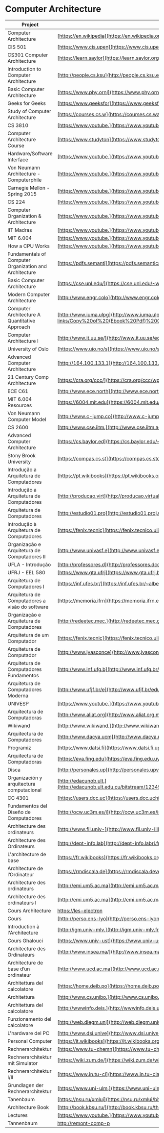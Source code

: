 # Computer Architecture

| Project                                                           | URL                                                                                                                                                                              | Language |
|-------------------------------------------------------------------|-----------------------------------------------------------------------------------------------------------------------------------------------------------------------------------------|----------|
| Computer Architecture                                             | [https://en.wikipedia](https://en.wikipedia.org/wiki/Computer_architecture)                                                                                                             | EN       |
| CIS 501                                                           | [https://www.cis.upen](https://www.cis.upenn.edu/~milom/cis501-Fall11/)                                                                                            | EN       |
| CS301 Computer Architecture                                       | [https://learn.saylor](https://learn.saylor.org/course/view.php?id=71)                                                                                                                  | EN       |
| Introduction to Computer Architecture                             | [http://people.cs.ksu](http://people.cs.ksu.edu/~schmidt/300s05/Lectures/ArchNotes/arch.html)                                                                                           | EN       |
| Basic Computer Architecture                                       | [https://www.phy.ornl](https://www.phy.ornl.gov/csep/ca/node2.html)                                                                                                                     | EN       |
| Geeks for Geeks                                                   | [https://www.geeksfor](https://www.geeksforgeeks.org/computer-organization-and-architecture-tutorials/)                                                                                 | EN       |
| Study of Computer Architecture                                    | [https://courses.cs.w](https://courses.cs.washington.edu/courses/cse378/06sp/lectures/lecture1.pdf)                                                                                     | EN       |
| CS 3810                                                           | [https://www.youtube.](https://www.youtube.com/playlist?list=PLm7BxCUdWqZzjZ-jRe73KUfj2GsSS2FPy)                                                                                        | EN       |
| Computer Architecture Course                                      | [https://www.studyton](https://www.studytonight.com/computer-architecture/)                                                                                                             | EN       |
| Hardware/Software Interface                                       | [https://www.youtube.](https://www.youtube.com/watch?v=2JS6EXdqi5M&list=PL0oekSefhQVJdk0hSRu6sZ2teWM740NtL)                                                                             | EN       |
| Von Neumann Architecture - Computerphile                          | [https://www.youtube.](https://www.youtube.com/watch?v=Ml3-kVYLNr8)                                                                                                                     | EN       |
| Carnegie Mellon - Spring 2015                                     | [https://www.youtube.](https://www.youtube.com/watch?v=zLP_X4wyHbY&list=PL5PHm2jkkXmi5CxxI7b3JCL1TWybTDtKq)                                                                             | EN       |
| CS 224                                                            | [https://www.youtube.](https://www.youtube.com/watch?v=CDO28Esqmcg&list=PLhwVAYxlh5dvB1MkZrcRZy6x_a2yORNAu)                                                                             | EN       |
| Computer Organization & Architecture                              | [https://www.youtube.](https://www.youtube.com/watch?v=h4prlOPOpNQ&list=PLgBlB7BVKQmg__8dTZOkHBSj4WDRgZ4vX)                                                                             | EN       |
| IIT Madras                                                        | [https://www.youtube.](https://www.youtube.com/watch?v=leWKvuZVUE8&list=PL618BCCBE114511B3)                                                                                             | EN       |
| MIT 6.004                                                         | [https://www.youtube.](https://www.youtube.com/watch?v=9DWlqtsNGV0&list=PLMF2PpA06Sb2CcgshzLYsZJcevBZ-ZNt3)                                                                             | EN       |
| How a CPU Works                                                   | [https://www.youtube.](https://www.youtube.com/watch?v=cNN_tTXABUA)                                                                                                                     | EN       |
| Fundamentals of Computer Organization and Architecture            | [https://pdfs.semanti](https://pdfs.semanticscholar.org/4bd9/9622f8f83e80c8145dda5852b9a3e8ab3d4a.pdf)                                                                                  | EN       |
| Basic Computer Architecture                                       | [https://cse.unl.edu/](https://cse.unl.edu/~witty/class/embedded/material/note/architecture.pdf)                                                                                        | EN       |
| Modern Computer Architecture                                      | [http://www.engr.colo](http://www.engr.colostate.edu/ECE251/Lectures/Lecture27connors.pdf)                                                                                              | EN       |
| Computer Architecture A Quantitative Approach                     | [http://www.iuma.ulpg](http://www.iuma.ulpgc.es/~nunez/clases-micros-para-com/clases-mpc-slides-links/Copy%20of%20(Ebook%20Pdf)%20Computer%20Architecture%20A%20Quantitative%20App.pdf) | EN       |
| Computer Architecture I                                           | [http://www.it.uu.se/](http://www.it.uu.se/edu/course/homepage/dark/ht11/dark1-1-welcome.pdf)                                                                                           | EN       |
| University of Oslo                                                | [https://www.uio.no/s](https://www.uio.no/studier/emner/matnat/ifi/INF2270/v14/dokumenter/kompendium-inf2270.pdf)                                                                       | EN       |
| Advanced Computer Architecture                                    | [http://164.100.133.1](http://164.100.133.129:81/econtent/Uploads/Advanced_Computer_Architecture.pdf)                                                                                   | EN       |
| 21 Century Comp Architecture                                      | [https://cra.org/ccc/](https://cra.org/ccc/wp-content/uploads/sites/2/2015/05/21stcenturyarchitecturewhitepaper.pdf)                                                                    | EN       |
| ECE C61                                                           | [http://www.ece.north](http://www.ece.northwestern.edu/~kcoloma/ece361/lectures/Lec03-isa.pdf)                                                                                          | EN       |
| MIT 6.004 Resources                                               | [https://6004.mit.edu](https://6004.mit.edu/web/spring19/resources/lectures)                                                                                                                       | EN       |
| Von Neumann Computer Model                                        | [http://www.c-jump.co](http://www.c-jump.com/CIS77/CPU/VonNeumann/lecture.html)                                                                                                         | EN       |
| CS 2600                                                           | [http://www.cse.iitm.](http://www.cse.iitm.ac.in/~vplab/courses/comp_org/LEC_INTRO.pdf)                                                                                                 | EN       |
| Advanced Computer Architecture                                    | [https://cs.baylor.ed](https://cs.baylor.edu/~maurer/aida/courses/archintro.pdf)                                                                                                        | EN       |
| Stony Brook University                                            | [https://compas.cs.st](https://compas.cs.stonybrook.edu/course/cse502-s13/lectures/cse502-L4-pipelining.pdf)                                                                            | EN       |
| Introdução a Arquitetura de Computadores                          | [https://pt.wikibooks](https://pt.wikibooks.org/wiki/Introdu%C3%A7%C3%A3o_%C3%A0_Arquitetura_de_Computadores)                                                                           | PT       |
| Introdução a Arquitetura de Computadores                          | [http://producao.virt](http://producao.virtual.ufpb.br/books/edusantana/introducao-a-arquitetura-de-computadores-livro/livro/livro.chunked/index.html)                                  | PT       |
| Arquitetura de Computadores                                       | [http://estudio01.pro](http://estudio01.proj.ufsm.br/cadernos/cafw/tecnico_informatica/arquitetura_computadores.pdf)                                                                    | PT       |
| Introdução à Arquitetura de Computadores                          | [https://fenix.tecnic](https://fenix.tecnico.ulisboa.pt/disciplinas/IAC4/2013-2014/1-semestre/aulas-teoricas)                                                                           | PT       |
| Organização e Arquitetura de Computadores II                      | [http://www.univasf.e](http://www.univasf.edu.br/~romulo.camara/novo/?page_id=168)                                                                                                      | PT       |
| UFLA - Introdução                                                 | [http://professores.d](http://professores.dcc.ufla.br/~monserrat/icc/Introducao_arq_computador.pdf)                                                                                     | PT       |
| UFRJ - EEL 580                                                    | [https://www.gta.ufrj](https://www.gta.ufrj.br/ensino/EEL580/index.html)                                                                                                                | PT       |
| Arquitetura de Computadores I                                     | [https://inf.ufes.br/](https://inf.ufes.br/~alberto/arq_comp.html)                                                                                                                      | PT       |
| Arquitetura de Computadores a visão do software                   | [https://memoria.ifrn](https://memoria.ifrn.edu.br/bitstream/handle/1044/982/Arquitetura%20de%20Computadores%20-%20Ebook.pdf)                                                           | PT       |
| Organização e Arquitetura de Computadores                         | [http://redeetec.mec.](http://redeetec.mec.gov.br/images/stories/pdf/eixo_infor_comun/tec_inf/081112_org_arq_comp.pdf)                                                                  | PT       |
| Arquitetura de um Computador                                      | [https://fenix.tecnic](https://fenix.tecnico.ulisboa.pt/downloadFile/3779579950902/iac-02h.pdf)                                                                                         | PT       |
| Arquitetura de Computador                                         | [http://www.jvasconce](http://www.jvasconcellos.com.br/unijorge/wp-content/uploads/2012/02/Arquitetura-de-Computadores.pdf)                                                             | PT       |
| Arquitetura de Computadores Fundamentos                           | [http://www.inf.ufg.b](http://www.inf.ufg.br/~fmc/arqcomp/Fundamentos1.pdf)                                                                                                             | PT       |
| Arquitetura de Computadores Moderna                               | [http://www.ufjf.br/e](http://www.ufjf.br/eduardo_barrere/files/2013/03/Aula011.pdf)                                                                                                    | PT       |
| UNIVESP                                                           | [https://www.youtube.](https://www.youtube.com/watch?v=HgA-oXOV7kI&list=PLxI8Can9yAHdG-xUDj6i-HGB7IAsAU-t1)                                                                             | PT       |
| Arquitectura de Computadoras                                      | [http://www.aliat.org](http://www.aliat.org.mx/BibliotecasDigitales/sistemas/Arquitectura_computadoras_I.pdf)                                                                           | ES       |
| Wikiwand                                                          | [http://www.wikiwand.](http://www.wikiwand.com/es/Arquitectura_de_computadoras#/Introducci%C3%B3n)                                                                                      | ES       |
| Arquitectura de Computadores                                      | [http://www.dacya.ucm](http://www.dacya.ucm.es/hidalgo/arquitectura/tema1.pdf)                                                                                                          | ES       |
| Programiz                                                         | [https://www.datsi.fi](https://www.datsi.fi.upm.es/docencia/Arquitectura_09/)                                                                                                           | ES       |
| Arquitectura de Computadoras                                      | [https://eva.fing.edu](https://eva.fing.edu.uy/course/view.php?id=195)                                                                                                                  | ES       |
| Disca                                                             | [http://personales.up](http://personales.upv.es/pabmitor/acso/FILES/ArqComp/CST/ArqComp%20t3.pdf)                                                                                       | ES       |
| Organización y arquitectura computacional                         | [http://edacunob.ult.](http://edacunob.ult.edu.cu/bitstream/123456789/37/1/Organizaci%C3%B3n%20y%20Arquitectura%20de%20computadoras.%20Un%20enfoque%20pr%C3%A1ctico.pdf)                | ES       |
| CC 4301                                                           | [https://users.dcc.uc](https://users.dcc.uchile.cl/~jfabry/arq/arquitectura.pdf)                                                                                                        | ES       |
| Fundamentos del Diseño de Computadores                            | [http://ocw.uc3m.es/i](http://ocw.uc3m.es/ingenieria-informatica/arquitectura-de-computadores/materiales/es-m1-01-fund-ocw.pdf)                                                         | ES       |
| Architecture des ordinateurs                                      | [http://www.fil.univ-](http://www.fil.univ-lille1.fr/~wegrzyno/portail/Info/Doc/HTML/seq8_architecture.html)                                                                            | FR       |
| Architecture des Ordinateurs                                      | [http://dept-info.lab](http://dept-info.labri.fr/ENSEIGNEMENT/archi/cours/archi.pdf)                                                                                                    | FR       |
| L'architecture de base                                            | [https://fr.wikibooks](https://fr.wikibooks.org/wiki/Fonctionnement_d%27un_ordinateur/L%27architecture_de_base_d%27un_ordinateur)                                                       | FR       |
| Architecture de l’Ordinateur                                      | [https://rmdiscala.de](https://rmdiscala.developpez.com/cours/LesChapitres.html/Cours1/Chap1.5.htm)                                                                                     | FR       |
| Architecture des ordinateurs                                      | [http://emi.um5.ac.ma](http://emi.um5.ac.ma/belouadha/assets/doc/Architecture.pdf)                                                                                                      | FR       |
| Architecture des ordinateurs I                                    | [http://emi.um5.ac.ma](http://emi.um5.ac.ma/eleuldj/Cours/Arc_Ord/ArcOrd1.pdf)                                                                                                          | FR       |
| Cours Architecture                                                | [https://les-electron](https://les-electroniciens.com/sites/default/files/cours/cours-architecture_des_ordinateurs.pdf)                                                                 | FR       |
| Cours                                                             | [http://perso.ens-lyo](http://perso.ens-lyon.fr/frederic.vivien/Enseignement/Archi-2001-2002/Cours.pdf)                                                                                 | FR       |
| Introduction à l'Architecture                                     | [http://igm.univ-mlv.](http://igm.univ-mlv.fr/ens/Licence/L3/2008-2009/ArchiOrdi/cours/BlinGuillaume-ArchiOrdi-Intro.pdf)                                                               | FR       |
| Cours Ghalouci                                                    | [https://www.univ-ust](https://www.univ-usto.dz/images/coursenligne/Cours_ghalouci.pdf)                                                                                                 | FR       |
| Architecture des Ordinateurs                                      | [http://www.insea.ma/](http://www.insea.ma/download/coursarchi.pdf)                                                                                                                     | FR       |
| Architecture de base d’un ordinateur                              | [http://www.ucd.ac.ma](http://www.ucd.ac.ma/gptn/Files/Other/Web%20Info/Architecture.pdf)                                                                                               | FR       |
| Architettura del calcolatore                                      | [https://home.deib.po](https://home.deib.polimi.it/roveri/SlideInformaticaGrafica/2_Architettura_del_calcolatore.pdf)                                                                   | IT       |
| Architettura                                                      | [http://www.cs.unibo.](http://www.cs.unibo.it/~zuppirol/Architettura.pdf)                                                                                                               | IT       |
| Architettura del calcolatore                                      | [http://wwwinfo.deis.](http://wwwinfo.deis.unical.it/~irina/lezioni/lezione3.pdf)                                                                                                       | IT       |
| Funzionamento del calcolatore                                     | [http://web.diegm.uni](http://web.diegm.uniud.it/pierluca/public_html/teaching/fpac/strumenti/simcpu/doc_it/01_architettura_e_funzionamento_del_calcolatore.pdf)                        | IT       |
| L'hardware del PC                                                 | [http://www.dsi.unive](http://www.dsi.unive.it/~mace/web/Teaching/InfBase2010/03-10set-Hardware.pdf)                                                                                    | IT       |
| Personal Computer                                                 | [https://it.wikibooks](https://it.wikibooks.org/wiki/Personal_computer/Architettura)                                                                                                    | IT       |
| Rechnerarchitektur                                                | [https://www.tu-chemn](https://www.tu-chemnitz.de/informatik/friz/Grundl-Inf/Rechnerarchitektur/Vorlesung/vorlesung_1.pdf)                                                              | DE       |
| Rechnerarchitektur mit Simulator                                  | [https://wiki.zum.de/](https://wiki.zum.de/wiki/Rechnerarchitektur_mit_Simulator_JOHNNY)                                                                                                | DE       |
| Rechnerarchitektur I/II                                           | [https://www.in.tu-cl](https://www.in.tu-clausthal.de/uploads/media/Rechnerarchitektur_Skript_02.pdf)                                                                                   | DE       |
| Grundlagen der Rechnerarchitektur                                 | [https://www.uni-ulm.](https://www.uni-ulm.de/fileadmin/website_uni_ulm/iui.inst.050/vorlesungen/wise1415/gdra/GdRA-falk-WS1415-6-Rechnerarchitektur.pdf)                               | DE       |
| Tanenbaum                                                         | [https://nsu.ru/xmlui](https://nsu.ru/xmlui/bitstream/handle/nsu/9054/tanenbaum_AC.pdf)                                                                                                 | RU       |
| Architecture Book                                                 | [http://book.kbsu.ru/](http://book.kbsu.ru/theory/chapter2/1_2_0.html)                                                                                                                  | RU       |
| Lectures                                                          | [https://www.youtube.](https://www.youtube.com/watch?v=dVZrHGNGvb0)                                                                                                                     | RU       |
| Tannenbaum                                                        | [http://remont-comp-p](http://remont-comp-pomosh.ru/Book/Tannenbaum_Arhitektura_Kompjutera_izdanie_4.pdf)                                                                               | RU       |
